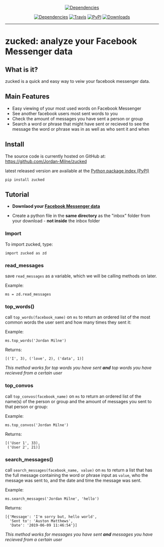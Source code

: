 <p align="center">
  <a href="https://github.com/Jordan-Milne/zucked"><img alt="Dependencies"src="https://raw.githubusercontent.com/Jordan-Milne/zucked/master/icon.png"></a>
<p>
<p align="center">   
  <a href="https://github.com/Jordan-Milne/zucked/blob/master/setup.py"><img alt="Dependencies"src="https://img.shields.io/badge/dependencies-0-brightgreen"></a>
  <a href="https://travis-ci.org/github/Jordan-Milne/zucked"><img alt="Travis" src="https://img.shields.io/travis/jordan-milne/zucked"></a>   
  <a href="https://pypi.python.org/pypi/zucked"><img alt="PyPI" src="https://img.shields.io/pypi/v/zucked"></a>   
  <a href="https://pypi.org/project/zucked/"><img alt="Downloads" src="https://img.shields.io/pypi/dm/zucked"></a>
</p>


-----------

# zucked: analyze your Facebook Messenger data

## What is it?

zucked is a quick and easy way to veiw your facebook messenger data.



## Main Features

* Easy viewing of your most used words on Facebook Messenger
* See another facebook users most sent words to you
* Check the amount of messages you have sent a person or group
* Search a word or phrase that might have sent or recieved to see the message the word or phrase was in as well as who sent it and when



## Install


The source code is currently hosted on GitHub at: https://github.com/Jordan-Milne/zucked

latest released version are available at the [Python package index (PyPI)](https://pypi.org/project/zucked/)

`pip install zucked`


## Tutorial

* **Downlaod your [Facebook Messenger data](https://www.zapptales.com/en/download-facebook-messenger-chat-history-how-to/)**

* Create a python file in the **same directory** as the "inbox" folder from your download -  **not inside** the inbox folder


### Import

To import zucked, type:

```
import zucked as zd
```

### read_messages

save `read_messages` as a variable, which we will be calling methods on later.

Example:
```
ms = zd.read_messages
```

### top_words()

call `top_words(facebook_name)` on `ms` to return an ordered list of the most common words the user sent and how many times they sent it:

Example:
```
ms.top_words('Jordan Milne')
```
Returns:

```
[('I', 3), ('love', 2), ('data', 1)]
```

*This method works for top words you have sent **and** top words you have recieved from a certain user*

### top_convos

call `top_convos(facebook_name)` on `ms` to return an ordered list of the name(s) of the person or group and the amount of messages you sent to that person or group:

Example:
```
ms.top_convos('Jordan Milne')
```
Returns:
```
[('User 1', 33),
 ('User 2', 21)]
```
### search_messages()

call `search_messages(facebook_name, value)` on `ms` to return a list that has the full message containing the word or phrase input as `value`, who the message was sent to, and the date and time the message was sent.

Example:
```
ms.search_messages('Jordan Milne', 'hello')
```
Returns:
```
[{'Message': 'I'm sorry but, hello world',
  'Sent to': 'Auston Matthews',
  'Date': '2019-06-09 11:46:54'}]
```

*This method works for messages you have sent **and** messages you have recieved from a certain user*
